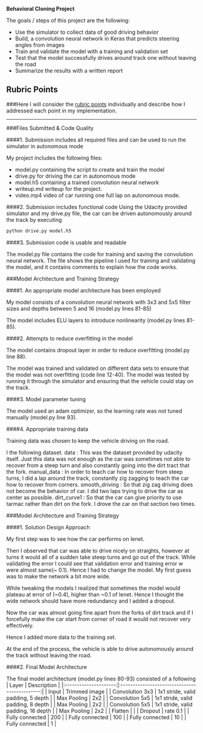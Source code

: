 **Behavioral Cloning Project**

The goals / steps of this project are the following:
* Use the simulator to collect data of good driving behavior
* Build, a convolution neural network in Keras that predicts steering angles from images
* Train and validate the model with a training and validation set
* Test that the model successfully drives around track one without leaving the road
* Summarize the results with a written report

## Rubric Points
###Here I will consider the [rubric points](https://review.udacity.com/#!/rubrics/432/view) individually and describe how I addressed each point in my implementation.  

---
###Files Submitted & Code Quality

####1. Submission includes all required files and can be used to run the simulator in autonomous mode

My project includes the following files:
* model.py containing the script to create and train the model
* drive.py for driving the car in autonomous mode
* model.h5 containing a trained convolution neural network
* writeup.md writeup for the project.
* video.mp4 video of car running one full lap on autonomous mode.

####2. Submission includes functional code
Using the Udacity provided simulator and my drive.py file, the car can be driven autonomously around the track by executing
```sh
python drive.py model.h5
```

####3. Submission code is usable and readable

The model.py file contains the code for training and saving the convolution neural network. The file shows the pipeline I used for training and validating the model, and it contains comments to explain how the code works.

###Model Architecture and Training Strategy

####1. An appropriate model architecture has been employed

My model consists of a convolution neural network with 3x3 and 5x5 filter sizes and depths between 5 and 16 (model.py lines 81-85)

The model includes ELU layers to introduce nonlinearity (model.py lines 81-85).


####2. Attempts to reduce overfitting in the model

The model contains dropout layer in order to reduce overfitting (model.py line 88).

The model was trained and validated on different data sets to ensure that the model was not overfitting (code line 12-40). The model was tested by running it through the simulator and ensuring that the vehicle could stay on the track.

####3. Model parameter tuning

The model used an adam optimizer, so the learning rate was not tuned manually (model.py line 93).

####4. Appropriate training data

Training data was chosen to keep the vehicle driving on the road.

I the following dataset.
data : This was the dataset provided by udacity itself. Just this data was not enough as the car was sometimes not able to recover from a steep turn and also constantly going into the dirt tract that the fork.
manual_data : In order to teach car how to recover from steep turns, I did a lap around the track, constantly zig zagging to teach the car how to recover from corners.
smooth_driving : So that zig zag driving does not become the behavior of car. I did two laps trying to drive the car as center as possible.
dirt_curve1 : So that the car can give priority to use tarmac rather than dirt on the fork. I drove the car on that section two times.

###Model Architecture and Training Strategy

####1. Solution Design Approach

My first step was to see how the car performs on lenet.

Then I observed that car was able to drive nicely on straights, however at turns it would all of a sudden take steep turns and go out of the track. While validating the error I could see that validation error and training error w were almost same(~ 0.1). Hence I had to change the model. My first guess was to make the network a bit more wide.

While tweaking the models I realized that sometimes the model would plateau at error of (~0.4), higher than ~0.1 of lenet. Hence I thought the wide network should have more redundancy and I added a dropout.

Now the car was almost going fine apart from the forks of dirt track and if I forcefully make the car start from corner of road it would not recover very effectively.

Hence I added more data to the training set.

At the end of the process, the vehicle is able to drive autonomously around the track without leaving the road.

####2. Final Model Architecture

The final model architecture (model.py lines 80-93) consisted of a following
| Layer                 |     Description                               |
|:---------------------:|:---------------------------------------------:|
| Input                 | Trimmed image                                 |
| Convolution 3x3       | 1x1 stride, valid padding, 5 depth            |
| Max Pooling           | 2x2                                           |
| Convolution 5x5       | 1x1 stride, valid padding, 8 depth            |
| Max Pooling           | 2x2                                           |
| Convolution 5x5       | 1x1 stride, valid padding, 16 depth           |
| Max Pooling           | 2x2                                           |
| Flatten               |                                               |
| Dropout               | rate 0.1                                      |
| Fully connected       | 200                                           |
| Fully connected       | 100                                           |
| Fully connected       | 10                                            |
| Fully connected       | 1                                             |
